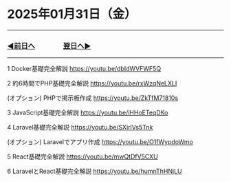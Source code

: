# 2025年01月31日（金）

---

### [◀️前日へ](https://github.com/yuasys/chatty-journal/blob/main/2025/01/2025-01-30.md)&emsp;&emsp;&emsp;&emsp;[翌日へ▶️](https://github.com/yuasys/chatty-journal/blob/main/2025/02/2025-02-01.md)

---


1 Docker基礎完全解説
https://youtu.be/dbIdWVFWF5Q

2 約6時間でPHP基礎完全解説
https://youtu.be/rxWzqNeLXLI

(オプション)
PHPで掲示板作成
https://youtu.be/ZkTfM71810s

3 JavaScript基礎完全解説
https://youtu.be/iHHoETeqDKo

4 Laravel基礎完全解説
https://youtu.be/SXjrlVs5Tnk

(オプション)
Laravelでアプリ作成
https://youtu.be/O1fWypdoWmo

5 React基礎完全解説
https://youtu.be/mwQtDfV5CXU

6 LaravelとReact基礎完全解説
https://youtu.be/humnThHNjLU
